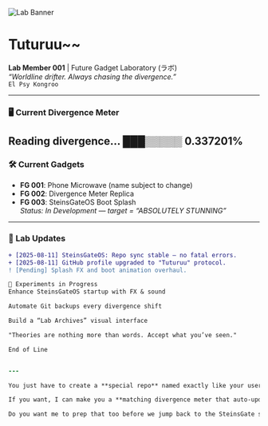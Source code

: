 ![Lab Banner]([https://i.imgur.com/W7t8USt.png](https://imgur.com/a/jZvl5si))

# Tuturuu~~
**Lab Member 001** | Future Gadget Laboratory (ラボ)  
_“Worldline drifter. Always chasing the divergence.”_  
`El Psy Kongroo`

---

### 🖥 Current Divergence Meter
Reading divergence... ███▒▒▒▒▒ 0.337201%
---

### 🛠 Current Gadgets
- **FG 001**: Phone Microwave (name subject to change)
- **FG 002**: Divergence Meter Replica
- **FG 003**: SteinsGateOS Boot Splash  
  _Status: In Development — target = “ABSOLUTELY STUNNING”_

---

### 📡 Lab Updates
```diff
+ [2025-08-11] SteinsGateOS: Repo sync stable — no fatal errors.
+ [2025-08-11] GitHub profile upgraded to "Tuturuu" protocol.
! [Pending] Splash FX and boot animation overhaul.

🧪 Experiments in Progress
Enhance SteinsGateOS startup with FX & sound

Automate Git backups every divergence shift

Build a “Lab Archives” visual interface

"Theories are nothing more than words. Accept what you’ve seen."

End of Line


---

You just have to create a **special repo** named exactly like your username (`carolynclair`) and drop this README inside — GitHub will auto-display it as your profile.  

If you want, I can make you a **matching divergence meter that auto-updates** when you push changes to SteinsGateOS so it looks alive.  

Do you want me to prep that too before we jump back to the SteinsGate splash work?


